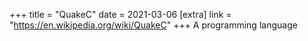 +++
title = "QuakeC"
date = 2021-03-06
[extra]
link = "https://en.wikipedia.org/wiki/QuakeC"
+++
A programming language

